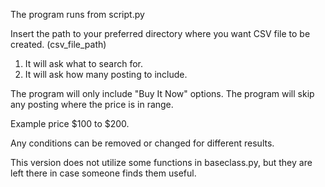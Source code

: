 The program runs from script.py

Insert the path to your preferred directory where you want 
CSV file to be created. (csv_file_path)

1) It will ask what to search for.
2) It will ask how many posting to include.

The program will only include "Buy It Now" options.
The program will skip any posting where the price is in range.

Example price $100 to $200.

Any conditions can be removed or changed for different results.

This version does not utilize some functions in baseclass.py,
but they are left there in case someone finds them useful.
